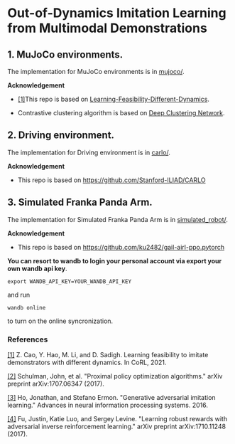 # Out-of-Dynamics Imitation Learning from Multimodal Demonstrations

##  1. MuJoCo environments.
The implementation for MuJoCo environments is in [mujoco/](mujoco/README.md).

**Acknowledgement**
* [[1]](#reference)This repo is based on [Learning-Feasibility-Different-Dynamics](https://github.com/Stanford-ILIAD/Learning-Feasibility-Different-Dynamics).

* Contrastive clustering algorithm is based on [Deep Clustering Network](https://github.com/xuyxu/Deep-Clustering-Network).
##  2. Driving environment.
The implementation for Driving environment is in [carlo/](carlo/README.md).

**Acknowledgement**
* This repo is based on https://github.com/Stanford-ILIAD/CARLO

## 3. Simulated Franka Panda Arm.

The implementation for Simulated Franka Panda Arm is in [simulated_robot/](simulated_robot/README.md).

**Acknowledgement**
* This repo is based on https://github.com/ku2482/gail-airl-ppo.pytorch


**You can resort to wandb to login your personal account via export your own wandb api key**.
```
export WANDB_API_KEY=YOUR_WANDB_API_KEY
```
and run
```
wandb online
```
to turn on the online syncronization.

### References
[[1]](https://arxiv.org/abs/2110.15142) Z. Cao, Y. Hao, M. Li, and D. Sadigh. Learning feasibility to imitate demonstrators with different dynamics. In CoRL, 2021.


[[2]](https://arxiv.org/abs/1707.06347) Schulman, John, et al. "Proximal policy optimization algorithms." arXiv preprint arXiv:1707.06347 (2017).

[[3]](http://papers.nips.cc/paper/6391-generative-adversarial-imitation-learning) Ho, Jonathan, and Stefano Ermon. "Generative adversarial imitation learning." Advances in neural information processing systems. 2016.

[[4]](https://arxiv.org/abs/1710.11248) Fu, Justin, Katie Luo, and Sergey Levine. "Learning robust rewards with adversarial inverse reinforcement learning." arXiv preprint arXiv:1710.11248 (2017).

